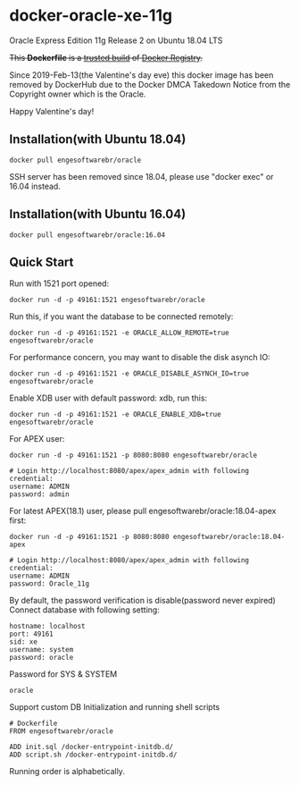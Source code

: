 docker-oracle-xe-11g
============================

Oracle Express Edition 11g Release 2 on Ubuntu 18.04 LTS

<del>This **Dockerfile** is a [trusted build](https://registry.hub.docker.com/u/engesoftwarebr/oracle/) of [Docker Registry](https://registry.hub.docker.com/).</del>

Since 2019-Feb-13(the Valentine's day eve) this docker image has been removed by DockerHub due to the Docker DMCA Takedown Notice from the Copyright owner which is the Oracle.

Happy Valentine's day!

## Installation(with Ubuntu 18.04)
```
docker pull engesoftwarebr/oracle
```
SSH server has been removed since 18.04, please use "docker exec" or 16.04 instead.

## Installation(with Ubuntu 16.04)
```
docker pull engesoftwarebr/oracle:16.04
```

## Quick Start

Run with 1521 port opened:
```
docker run -d -p 49161:1521 engesoftwarebr/oracle
```

Run this, if you want the database to be connected remotely:
```
docker run -d -p 49161:1521 -e ORACLE_ALLOW_REMOTE=true engesoftwarebr/oracle
```

For performance concern, you may want to disable the disk asynch IO:
```
docker run -d -p 49161:1521 -e ORACLE_DISABLE_ASYNCH_IO=true engesoftwarebr/oracle
```

Enable XDB user with default password: xdb, run this:
```
docker run -d -p 49161:1521 -e ORACLE_ENABLE_XDB=true engesoftwarebr/oracle
```

For APEX user:
```
docker run -d -p 49161:1521 -p 8080:8080 engesoftwarebr/oracle
```

```
# Login http://localhost:8080/apex/apex_admin with following credential:
username: ADMIN
password: admin
```

For latest APEX(18.1) user, please pull engesoftwarebr/oracle:18.04-apex first:
```
docker run -d -p 49161:1521 -p 8080:8080 engesoftwarebr/oracle:18.04-apex
```

```
# Login http://localhost:8080/apex/apex_admin with following credential:
username: ADMIN
password: Oracle_11g
```

By default, the password verification is disable(password never expired)<br/>
Connect database with following setting:
```
hostname: localhost
port: 49161
sid: xe
username: system
password: oracle
```

Password for SYS & SYSTEM
```
oracle
```

Support custom DB Initialization and running shell scripts
```
# Dockerfile
FROM engesoftwarebr/oracle

ADD init.sql /docker-entrypoint-initdb.d/
ADD script.sh /docker-entrypoint-initdb.d/
```
Running order is alphabetically.
